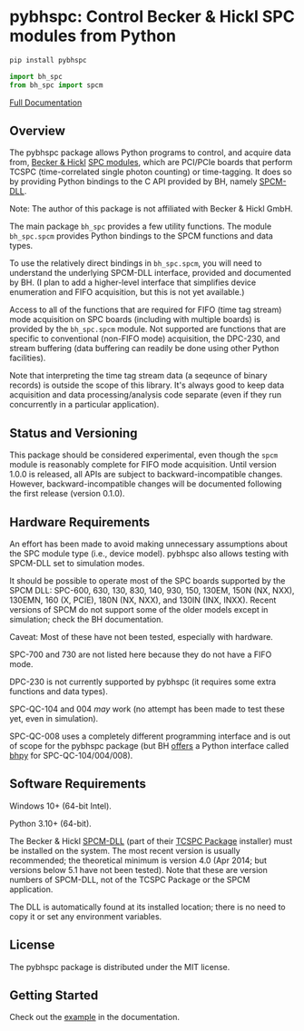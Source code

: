 <!--
This file is part of pybhspc
Copyright 2024-2025 Board of Regents of the University of Wisconsin System
SPDX-License-Identifier: MIT
-->

# pybhspc: Control Becker & Hickl SPC modules from Python

```sh
pip install pybhspc
```

```py
import bh_spc
from bh_spc import spcm
```

[Full Documentation](https://marktsuchida.github.io/pybhspc/)

<!-- begin-intro-docs -->

## Overview

The pybhspc package allows Python programs to control, and acquire data from,
[Becker & Hickl][bh] [SPC modules][bh-tcspc], which are PCI/PCIe boards that
perform TCSPC (time-correlated single photon counting) or time-tagging. It does
so by providing Python bindings to the C API provided by BH, namely
[SPCM-DLL][bh-spcm-dll].

[bh]: https://www.becker-hickl.com/
[bh-tcspc]: https://www.becker-hickl.com/products/category/tscpc-flim-time-tagging/
[bh-spcm-dll]: https://www.becker-hickl.com/products/dll-for-spc-and-dpc-modules/

Note: The author of this package is not affiliated with Becker & Hickl GmbH.

The main package `bh_spc` provides a few utility functions. The module
`bh_spc.spcm` provides Python bindings to the SPCM functions and data types.

To use the relatively direct bindings in `bh_spc.spcm`, you will need to
understand the underlying SPCM-DLL interface, provided and documented by BH.
(I plan to add a higher-level interface that simplifies device enumeration and
FIFO acquisition, but this is not yet available.)

Access to all of the functions that are required for FIFO (time tag stream)
mode acquisition on SPC boards (including with multiple boards) is provided by
the `bh_spc.spcm` module. Not supported are functions that are specific to
conventional (non-FIFO mode) acquisition, the DPC-230, and stream buffering
(data buffering can readily be done using other Python facilities).

Note that interpreting the time tag stream data (a seqeunce of binary records)
is outside the scope of this library. It's always good to keep data acquisition
and data processing/analysis code separate (even if they run concurrently in a
particular application).

## Status and Versioning

This package should be considered experimental, even though the `spcm` module
is reasonably complete for FIFO mode acquisition. Until version 1.0.0 is
released, all APIs are subject to backward-incompatible changes. However,
backward-incompatible changes will be documented following the first release
(version 0.1.0).

## Hardware Requirements

An effort has been made to avoid making unnecessary assumptions about the SPC
module type (i.e., device model). pybhspc also allows testing with SPCM-DLL set
to simulation modes.

It should be possible to operate most of the SPC boards supported by the SPCM
DLL: SPC-600, 630, 130, 830, 140, 930, 150, 130EM, 150N (NX, NXX), 130EMN, 160
(X, PCIE), 180N (NX, NXX), and 130IN (INX, INXX). Recent versions of SPCM do
not support some of the older models except in simulation; check the BH
documentation.

Caveat: Most of these have not been tested, especially with hardware.

SPC-700 and 730 are not listed here because they do not have a FIFO mode.

DPC-230 is not currently supported by pybhspc (it requires some extra functions
and data types).

SPC-QC-104 and 004 _may_ work (no attempt has been made to test these yet, even
in simulation).

SPC-QC-008 uses a completely different programming interface and is out of
scope for the pybhspc package (but BH
[offers](https://www.becker-hickl.com/products/bhpy/) a Python interface called
[bhpy](https://pypi.org/project/bhpy/) for SPC-QC-104/004/008).

## Software Requirements

Windows 10+ (64-bit Intel).

Python 3.10+ (64-bit).

The Becker & Hickl [SPCM-DLL][bh-spcm-dll] (part of their [TCSPC
Package][bh-tcspc-package] installer) must be installed on the system. The most
recent version is usually recommended; the theoretical minimum is version 4.0
(Apr 2014; but versions below 5.1 have not been tested). Note that these are
version numbers of SPCM-DLL, not of the TCSPC Package or the SPCM application.

[bh-tcspc-package]: https://www.becker-hickl.com/products/tcspc-package/

The DLL is automatically found at its installed location; there is no need to
copy it or set any environment variables.

## License

The pybhspc package is distributed under the MIT license.

<!-- end-intro-docs -->

## Getting Started

Check out the
[example](https://marktsuchida.github.io/pybhspc/getting_started/) in the
documentation.
